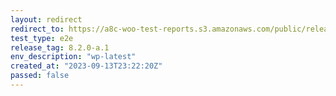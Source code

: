 ```yaml
---
layout: redirect
redirect_to: https://a8c-woo-test-reports.s3.amazonaws.com/public/release/8.2.0-a.1/wp-latest/e2e/index.html
test_type: e2e
release_tag: 8.2.0-a.1
env_description: "wp-latest"
created_at: "2023-09-13T23:22:20Z"
passed: false
---
```

